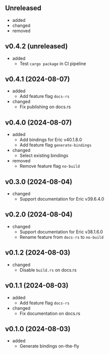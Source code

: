 <!-- markdownlint-disable MD041 -->

## Unreleased

- added
- changed
- removed

## v0.4.2 (unreleased)

- added
  - Test `cargo package` in CI pipeline

## v0.4.1 (2024-08-07)

- added
  - Add feature flag `docs-rs`
- changed
  - Fix publishing on docs.rs

## v0.4.0 (2024-08-07)

- added
  - Add bindings for Eric v40.1.8.0
  - Add feature flag `generate-bindings`
- changed
  - Select existing bindings
- removed
  - Remove feature flag `no-build`

## v0.3.0 (2024-08-04)

- changed
  - Support documentation for Eric v39.6.4.0

## v0.2.0 (2024-08-04)

- changed
  - Support documentation for Eric v38.1.6.0
  - Rename feature from `docs-rs` to `no-build`

## v0.1.2 (2024-08-03)

- changed
  - Disable `build.rs` on docs.rs

## v0.1.1 (2024-08-03)

- added
  - Add feature flag `docs-rs`
- changed
  - Fix documentation on docs.rs

## v0.1.0 (2024-08-03)

- added
  - Generate bindings on-the-fly
